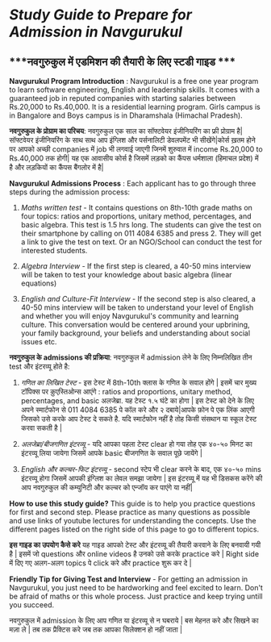 #                             ***Study Guide to Prepare for Admission in Navgurukul***
##                            ***नवगुरुकुल में एडमिशन की तैयारी के लिए स्टडी गाइड ***

**Navgurukul Program Introduction** : Navgurukul is a free one year program to learn software engineering, English and leadership skills. It comes with a guaranteed job in reputed companies with starting salaries between Rs.20,000 to Rs.40,000. It is a residential learning program. Girls campus is in Bangalore and Boys campus is in Dharamshala (Himachal Pradesh). 

**नवगुरुकुल के प्रोग्राम का परिचय**: नवगुरुकुल एक साल का सॉफ्टवेयर इंजीनियरिंग का फ्री प्रोग्राम है| सॉफ्टवेयर इंजीनियरिंग के साथ साथ आप इंग्लिश और पर्सनालिटी डेवलपमेंट भी सीखेंगे|कोर्स ख़तम होने पर आपको अच्छी companies में job भी लगवाई जाएगी जिनमें शुरुवात में income Rs.20,000 to Rs.40,000 तक होगी| यह एक आवासीय कोर्स है जिसमें लड़को का कैंपस धर्मशाला (हिमाचल प्रदेश) में है और लड़कियों का कैंपस बैंगलोर में है|

**Navgurukul Admissions Process** : Each applicant has to go through three steps during the admission process:

1) *Maths written test* - It contains questions on 8th-10th grade maths on four topics: ratios and proportions, unitary method, percentages, and basic algebra. This test is 1.5 hrs long. The students can give the test on their smartphone by calling on 011 4084 6385 and press 2. They will get a link to give the test on text. Or an NGO/School can conduct the test for interested students. 

2) *Algebra Interview* - If the first step is cleared, a 40-50 mins interview will be taken to test your knowledge about basic algebra (linear equations)

3) *English and Culture-Fit Interview* - If the second step is also cleared, a 40-50 mins interview will be taken to understand your level of English and whether you will enjoy Navgurukul's community and learning culture. This conversation would be centered around your upbrining, your family background, your beliefs and understanding about social issues etc.

**नवगुरुकुल के admissions की प्रक्रिया**: नवगुरुकुल में admission लेने के लिए निम्नलिखित तीन test और इंटरव्यू होते है:

1. *गणित का लिखित टेस्ट* - इस टेस्ट में 8th-10th क्लास के गणित के सवाल होंगे | इसमें चार मुख्य टॉपिक्स पर क़ुएस्तिओन्स आएंगे : ratios and proportions, unitary method, percentages, and basic अलजेब्रा. यह टेस्ट १.५ घंटे का होगा | इस टेस्ट को देने के लिए अपने स्मार्टफोन से 011 4084 6385 पे कॉल करे और २ दबाये|आपके फ़ोन पे एक लिंक आएगी जिसको उसे करके आप टेस्ट दे सकते है. यदि स्मार्टफोन नहीं है तोह किसी संसथान या स्कूल टेस्ट करवा सकती है |

2. *अलजेब्रा/बीजगणित इंटरव्यू* - यदि आपका पहला टेस्ट clear हो गया  तोह एक ४०-५० मिनट का इंटरव्यू लिया जायेगा जिसमें आपके basic बीजगणित के सवाल पूछे जायेंगे |

3. *English और कल्चर-फिट इंटरव्यू* - second स्टेप भी clear करने के बाद, एक ४०-५० mins इंटरव्यू होगा जिसमें आपकी इंग्लिश का लेवल समझा जायेगा | इस इंटरव्यू में यह भी डिसकस करेंगे की आप नवगुरुकुल की कम्युनिटी और कल्चर को एन्जॉय कर पाएंगे या नहीं|

**How to use this study guide?** 
 This guide is to help you practice questions for first and second step. Please practice as many questions as possible and use links of youtube lectures for understanding the concepts. Use the different pages listed on the right side of this page to go to different topics. 

**इस गाइड का उपयोग कैसे करे**
यह गाइड आपको टेस्ट और इंटरव्यू की तैयारी करवाने के लिए बनवायी गयी है | इसमें जो questions और online videos है उनको उसे करके practice करे | Right side में दिए गए अलग-अलग topics पे click करे और practice शुरू कर दे |

**Friendly Tip for Giving Test and Interview** - For getting an admission in Navgurukul, you just need to be hardworking and feel excited to learn. Don't be afraid of maths or this whole process. Just practice and keep trying untill you succeed.

नवगुरुकुल में admission के लिए आप गणित या इंटरव्यू से न घबराये | बस मेहनत करे और सिखने का मज़ा ले | तब तक प्रैक्टिस करे जब तक आपका सिलेक्शन हो नहीं जाता |
